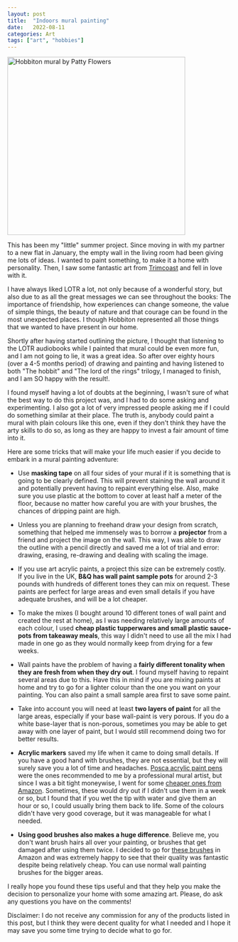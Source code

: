 ```yaml
---
layout: post
title:  "Indoors mural painting"
date:   2022-08-11
categories: Art
tags: ["art", "hobbies"]
---
```


<p><img src="/assets/images/hobbiton-mural.jpg" alt="Hobbiton mural by Patty Flowers" width="400"></p>

This has been my "little" summer project. Since moving in with my partner to a new flat in January, the empty wall in the living room had been giving me lots of ideas. I wanted to paint something, to make it a home with personality. Then, I saw some fantastic art from [Trimcoast](https://www.instagram.com/trimcoast/?hl=en) and fell in love with it.

I have always liked LOTR a lot, not only because of a wonderful story, but also due to as all the great messages we can see throughout the books: The importance of friendship, how experiences can change someone, the value of simple things, the beauty of nature and that courage can be found in the most unexpected places. I though Hobbiton represented all those things that we wanted to have present in our home.

Shortly after having started outlining the picture, I thought that listening to the LOTR audiobooks while I painted that mural could be even more fun, and I am not going to lie, it was a great idea. So after over eighty hours (over a 4-5 months period) of drawing and painting and having listened to both "The hobbit" and "The lord of the rings" trilogy, I managed to finish, and I am SO happy with the result!.

I found myself having a lot of doubts at the beginning, I wasn't sure of what the best way to do this project was, and I had to do some asking and experimenting. I also got a lot of very impressed people asking me if I could do something similar at their place. The truth is, anybody could paint a mural with plain colours like this one, even if they don't think they have the arty skills to do so, as long as they are happy to invest a fair amount of time into it.

Here are some tricks that will make your life much easier if you decide to embark in a mural painting adventure:

* Use **masking tape** on all four sides of your mural if it is something that is going to be clearly defined. This will prevent staining the wall around it and potentially prevent having to repaint everything else. Also, make sure you use plastic at the bottom to cover at least half a meter of the floor, because no matter how careful you are with your brushes, the chances of dripping paint are high.

* Unless you are planning to freehand draw your design from scratch, something that helped me immensely was to borrow a **projector** from a friend and project the image on the wall. This way, I was able to draw the outline with a pencil directly and saved me a lot of trial and error: drawing, erasing, re-drawing and dealing with scaling the image.

* If you use art acrylic paints, a project this size can be extremely costly. If you live in the UK, **B&Q has wall paint sample pots** for around 2-3 pounds with hundreds of different tones they can mix on request. These paints are perfect for large areas and even small details if you have adequate brushes, and will be a lot cheaper.

* To make the mixes (I bought around 10 different tones of wall paint and created the rest at home), as I was needing relatively large amounts of each colour, I used **cheap plastic tupperwares and small plastic sauce-pots from takeaway meals**, this way I didn't need to use all the mix I had made in one go as they would normally keep from drying for a few weeks.
  
* Wall paints have the problem of having a **fairly different tonality when they are fresh from when they dry out**. I found myself having to repaint several areas due to this. Have this in mind if you are mixing paints at home and try to go for a lighter colour than the one you want on your painting. You can also paint a small sample area first to save some paint.

* Take into account you will need at least **two layers of paint** for all the large areas, especially if your base wall-paint is very porous. If you do a white base-layer that is non-porous, sometimes you may be able to get away with one layer of paint, but I would still recommend doing two for better results.

* **Acrylic markers** saved my life when it came to doing small details. If you have a good hand with brushes, they are not essential, but they will surely save you a lot of time and headaches. [Posca acrylic paint pens](https://www.posca.com/en-uk/) were the ones recommended to me by a professional mural artist, but since I was a bit tight moneywise, I went for some [cheaper ones from Amazon](https://www.amazon.co.uk/Acrylic-Paint-Painting-Ceramic-Canvas/dp/B086BZQ9HG/ref=sr_1_5?keywords=acrylic+paint+pens+chalkola&qid=1663495524&sr=8-5). Sometimes, these would dry out if I didn't use them in a week or so, but I found that if you wet the tip with water and give them an hour or so, I could usually bring them back to life. Some of the colours didn't have very good coverage, but it was manageable for what I needed.

* **Using good brushes also makes a huge difference**. Believe me, you don't want brush hairs all over your painting, or brushes that get damaged after using them twice. I decided to go for [these brushes](https://www.amazon.co.uk/sspa/click?ie=UTF8&spc=MTo1OTI0MjE5ODY4MjYyNzU2OjE2NjM0OTU2MTQ6c3BfYXRmOjIwMDE4Njc3MTMzODk4OjowOjo&sp_csd=d2lkZ2V0TmFtZT1zcF9hdGY&url=%2FCONDA-Brushes-Professional-Handle-Case24%2Fdp%2FB07BVPSFP5%2Fref%3Dsr_1_1_sspa%3Fkeywords%3Dconda%2B24%2Bpcs%2Bchip%2Bpaint%2Bbrushes%2Bset%26qid%3D1663495614%26sprefix%3Dconda%2B24%2Bpcs%2Bchip%2Bpaint%2Bbru%252Caps%252C86%26sr%3D8-1-spons%26psc%3D1) in Amazon and was extremely happy to see that their quality was fantastic despite being relatively cheap. You can use normal wall painting brushes for the bigger areas.


I really hope you found these tips useful and that they help you make the decision to personalize your home with some amazing art. Please, do ask any questions you have on the comments!



Disclaimer: I do not receive any commission for any of the products listed in this post, but I think they were decent quality for what I needed and I hope it may save you some time trying to decide what to go for.


